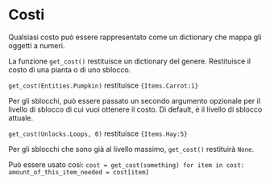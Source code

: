 # Costi
Qualsiasi costo può essere rappresentato come un dictionary che mappa gli oggetti a numeri.

La funzione `get_cost()` restituisce un dictionary del genere. Restituisce il costo di una pianta o di uno sblocco.

`get_cost(Entities.Pumpkin)`
restituisce `{Items.Carrot:1}`

Per gli sblocchi, può essere passato un secondo argumento opzionale per il livello di sblocco di cui vuoi ottenere il costo. Di default, è il livello di sblocco attuale.

`get_cost(Unlocks.Loops, 0)`
restituisce `{Items.Hay:5}`

Per gli sblocchi che sono già al livello massimo, `get_cost()` restituirà `None`.

Può essere usato così:
`cost = get_cost(something)
for item in cost:
	amount_of_this_item_needed = cost[item]`